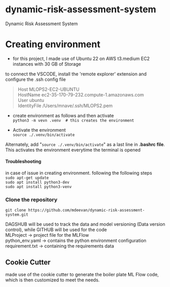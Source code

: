 # dynamic-risk-assessment-system
Dynamic Risk Assessment System


# Creating environment

- for this project, I made use of Ubuntu 22 on AWS t3.medium EC2 instances with  30 GB of Storage    

to connect the VSCODE, install the 'remote explorer' extension and configure the .ssh config file  
>Host MLOPS2-EC2-UBUNTU   
    HostName ec2-35-170-79-232.compute-1.amazonaws.com  
    User ubuntu  
    IdentityFile /Users/mnave/.ssh/MLOPS2.pem  

- create environment as follows and then activate  
`python3 -m vevn .venv  # this creates the environment`

- Activate the environment  
`source ./.venv/bin/activate`  

Alternately, add "`source ./.venv/bin/activate`" as a last line in **.bashrc file**. This activates the environment everytime the terminal is opened  

#### Troubleshooting
in case of issue in creating environment. following the following steps  
`sudo apt-get update`  
`sudo apt install python3-dev`  
`sudo apt install python3-venv`


### Clone the repository
`git clone https://github.com/mdeevan/dynamic-risk-assessment-system.git`



DAGSHUB will be used to track the data and model versioning (Data version control), while GITHUB will be used for the code   
MLProject -> project file for the MLFlow  
python_env.yaml -> contains the python environment configuration  
requirement.txt -> containing the requirements data  

## Cookie Cutter
made use of the cookie cutter to generate the boiler plate ML Flow code, which is then customized to meet the needs.

